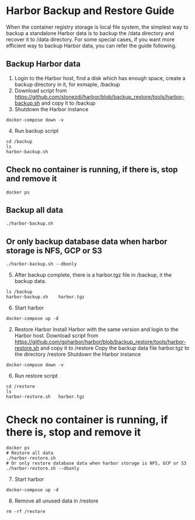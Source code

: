 # Harbor Backup and Restore Guide

When the container registry storage is local file system, the simplest way to backup a standalone Harbor data is to backup the /data directory and recover it to /data directory.
For some special cases, if you want more efficient way to backup Harbor data, you can refer the guide following. 

## Backup Harbor data

1. Login to the Harbor host, find a disk which has enough space, create a backup directory in it, for exmaple, /backup
2. Download script from https://github.com/stonezdj/harbor/blob/backup_restore/tools/harbor-backup.sh and copy it to /backup
3. Shutdown the Harbor instance  
```
docker-compose down -v
```
4. Run backup script
```
cd /backup
ls
harbor-backup.sh
```
## Check no container is running, if there is, stop and remove it
```
docker ps
```
## Backup all data
```
./harbor-backup.sh 
```
## Or only backup database data when harbor storage is NFS, GCP or S3
```
./harbor-backup.sh --dbonly
```
5. After backup complete, there is a harbor.tgz file in /backup, it the backup data.
```
ls /backup
harbor-backup.sh    harbor.tgz
```
6. Start harbor 
```
docker-compose up -d
```
2. Restore Harbor
Install Harbor with the same version and login to the Harbor host.
Download script from https://github.com/goharbor/harbor/blob/backup_restore/tools/harbor-restore.sh and copy it to /restore
Copy the backup data file harbor.tgz to the directory /restore
Shutdown the Harbor instance
```
docker-compose down -v
```
6. Run restore script
```
cd /restore
ls
harbor-restore.sh   harbor.tgz
```
# Check no container is running, if there is, stop and remove it
```
docker ps
# Restore all data
./harbor-restore.sh 
# Or only restore database data when harbor storage is NFS, GCP or S3
./harbor-restore.sh --dbonly
```
7. Start harbor
```
docker-compose up -d
```
8. Remove all unused data in /restore
```
rm -rf /restore
```